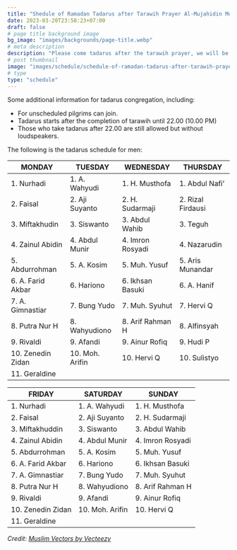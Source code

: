 ```yaml
---
title: "Shedule of Ramadan Tadarus after Tarawih Prayer Al-Mujahidin Mosque 1444 H/2023 M"
date: 2023-03-20T23:58:23+07:00
draft: false
# page title background image
bg_image: "images/backgrounds/page-title.webp"
# meta description
description: "Please come tadarus after the tarawih prayer, we will be tadarus together."
# post thumbnail
image: "images/schedule/schedule-of-ramadan-tadarus-after-tarawih-prayer-al-mujahidin-mosque-1444-h-2023-m.png"
# type
type: "schedule"
---
```


Some additional information for tadarus congregation, including:

* For unscheduled pilgrims can join.
* Tadarus starts after the completion of tarawih until 22.00 (10.00 PM)
* Those who take tadarus after 22.00 are still allowed but without loudspeakers.

The following is the tadarus schedule for men:

| **MONDAY** | **TUESDAY** | **WEDNESDAY** | **THURSDAY** |
| --- | --- | --- | --- |
| 1. Nurhadi | 1. A. Wahyudi | 1. H. Musthofa | 1. Abdul Nafi’ |
| 2. Faisal | 2. Aji Suyanto | 2. H. Sudarmaji | 2. Rizal Firdausi |
| 3. Miftakhudin | 3. Siswanto | 3. Abdul Wahib | 3. Teguh |
| 4. Zainul Abidin | 4. Abdul Munir | 4. Imron Rosyadi | 4. Nazarudin |
| 5. Abdurrohman | 5. A. Kosim | 5. Muh. Yusuf | 5. Aris Munandar |
| 6. A. Farid Akbar | 6. Hariono | 6. Ikhsan Basuki | 6. A. Hanif |
| 7. A. Gimnastiar | 7. Bung Yudo | 7. Muh. Syuhut | 7. Hervi Q |
| 8. Putra Nur H | 8. Wahyudiono | 8. Arif Rahman H | 8. Alfinsyah |
| 9. Rivaldi | 9. Afandi | 9. Ainur Rofiq | 9. Hudi P |
| 10. Zenedin Zidan | 10. Moh. Arifin | 10. Hervi Q | 10. Sulistyo |
| 11. Geraldine |  |  |  |

| **FRIDAY** | **SATURDAY** | **SUNDAY** |
| --- | --- | --- |
| 1. Nurhadi | 1. A. Wahyudi | 1. H. Musthofa |
| 2. Faisal | 2. Aji Suyanto | 2. H. Sudarmaji |
| 3. Miftakhuddin | 3. Siswanto | 3. Abdul Wahib |
| 4. Zainul Abidin | 4. Abdul Munir | 4. Imron Rosyadi |
| 5. Abdurrohman | 5. A. Kosim | 5. Muh. Yusuf |
| 6. A. Farid Akbar | 6. Hariono | 6. Ikhsan Basuki |
| 7. A. Gimnastiar | 7. Bung Yudo | 7. Muh. Syuhut |
| 8. Putra Nur H | 8. Wahyudiono | 8. Arif Rahman H |
| 9. Rivaldi | 9. Afandi | 9. Ainur Rofiq |
| 10. Zenedin Zidan | 10. Moh. Arifin | 10. Hervi Q |
| 11. Geraldine |  |  |

*Credit: <a href="https://www.vecteezy.com/free-vector/muslim">Muslim Vectors by Vecteezy</a>*
